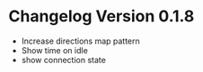 # Changelog Version 0.1.8

* Increase directions map pattern
* Show time on idle
* show connection state
